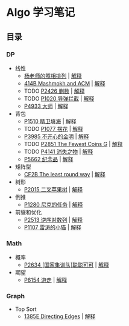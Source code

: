 # Algo 学习笔记

## 目录

### DP
- 线性
	- [杨老师的照相排列](https://www.acwing.com/problem/content/description/273/) | [解释](https://github.com/zhuoshen617/Algo/blob/master/dp/%E6%9D%A8%E8%80%81%E5%B8%88%E7%9A%84%E7%85%A7%E7%9B%B8%E6%8E%92%E5%88%97.md)
	- [414B Mashmokh and ACM](https://codeforces.com/problemset/problem/414/B) | [解释](https://github.com/zhuoshen617/Algo/blob/master/dp/414B%20Mashmokh%20and%20ACM.md)
	- TODO [P2426 删数](https://www.luogu.com.cn/problem/P2426) | [解释](https://github.com/zhuoshen617/Algo/blob/master/dp/P2426%20%E5%88%A0%E6%95%B0.md)
	- TODO [P1020 导弹拦截](https://www.luogu.com.cn/problem/P1020) | [解释](https://github.com/zhuoshen617/Algo/blob/master/dp/P1020%20%E5%AF%BC%E5%BC%B9%E6%8B%A6%E6%88%AA.md)
	- [P4933 大师](https://www.luogu.com.cn/problem/P4933) | [解释]()
- 背包
    - [P1510 精卫填海](https://www.luogu.com.cn/problem/P1510) | [解释](https://github.com/zhuoshen617/Algo/blob/master/dp/P1510%20%E7%B2%BE%E5%8D%AB%E5%A1%AB%E6%B5%B7.md)
    - TODO [P1077 摆花](https://www.luogu.com.cn/problem/P1077) | [解释](https://github.com/zhuoshen617/Algo/blob/master/dp/P1077%20%E6%91%86%E8%8A%B1.md)
    - [P3985 不开心的金明](https://www.luogu.com.cn/problem/solution/P3985) | [解释](https://github.com/zhuoshen617/Algo/blob/master/dp/P3985%20%E4%B8%8D%E5%BC%80%E5%BF%83%E7%9A%84%E9%87%91%E6%98%8E.md)
    - TODO [P2851 The Fewest Coins G](https://www.luogu.com.cn/problem/P2851) | [解释](https://github.com/zhuoshen617/Algo/blob/master/dp/P2851%20The%20Fewest%20Coins%20G.md)
    - TODO [P4141 消失之物](https://www.luogu.com.cn/problem/P4141) | [解释](https://github.com/zhuoshen617/Algo/blob/master/dp/P4141%20%E6%B6%88%E5%A4%B1%E4%B9%8B%E7%89%A9.md)
    - [P5662 纪念品](https://www.luogu.com.cn/problem/P5662) | [解释](https://github.com/zhuoshen617/Algo/blob/master/dp/P5662%20%E7%BA%AA%E5%BF%B5%E5%93%81.md)
- 矩阵型
	- [CF2B The least round way](https://www.luogu.com.cn/problem/CF2B) | [解释](https://github.com/zhuoshen617/Algo/blob/master/dp/CF2B%20The%20least%20round%20way.md)
- 树形
	- [P2015 二叉苹果树](https://www.luogu.com.cn/problem/P2015) | [解释](https://github.com/zhuoshen617/Algo/blob/master/dp/P2015%20%E4%BA%8C%E5%8F%89%E8%8B%B9%E6%9E%9C%E6%A0%91.md)
- 倒推
 	- [P1280 尼克的任务](https://www.luogu.com.cn/problem/P1280) | [解释](https://github.com/zhuoshen617/Algo/blob/master/dp/P1280%20%E5%B0%BC%E5%85%8B%E7%9A%84%E4%BB%BB%E5%8A%A1.md)
- 前缀和优化
    - [P2513 逆序对数列](https://www.luogu.com.cn/problem/P2513) | [解释](https://github.com/zhuoshen617/Algo/blob/master/dp/P2513%20%E9%80%86%E5%BA%8F%E5%AF%B9%E6%95%B0%E5%88%97.md)
    - [P1107 雷涛的小猫](https://www.luogu.com.cn/problem/P1107) | [解释](https://github.com/zhuoshen617/Algo/blob/master/dp/P1107%20%E9%9B%B7%E6%B6%9B%E7%9A%84%E5%B0%8F%E7%8C%AB.md)

### Math
- 概率
	- [P2634 [国家集训队]聪聪可可](https://www.luogu.com.cn/problem/P2634) | [解释](https://github.com/zhuoshen617/Algo/blob/master/math/P2634%20%5B%E5%9B%BD%E5%AE%B6%E9%9B%86%E8%AE%AD%E9%98%9F%5D%E8%81%AA%E8%81%AA%E5%8F%AF%E5%8F%AF.md)
- 期望
	- [P6154 游走](https://www.luogu.com.cn/problem/P6154) | [解释](https://github.com/zhuoshen617/Algo/blob/master/math/P6154%20%E6%B8%B8%E8%B5%B0.md)


### Graph
- Top Sort
	- [1385E Directing Edges](https://codeforces.com/contest/1385/problem/E) | [解释](https://github.com/zhuoshen617/Algo/blob/master/Graph/1385E%20Directing%20Edges.md)
